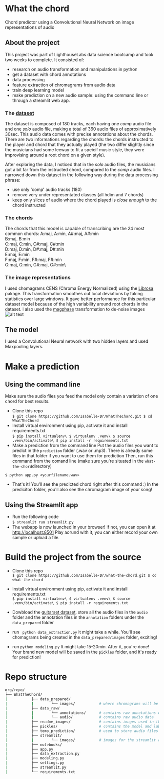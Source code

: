 # What the chord
Chord predictor using a Convolutional Neural Network on image representations of audio

## About the project
This project was part of LighthouseLabs data science bootcamp and took two weeks to complete. It consisted of:
- research on audio transformation and manipulations in python
- get a dataset with chord annotations
- data processing
- feature extraction of chromagrams from audio data
- train deep learning model
- make prediction on a new audio sample: using the command line or through a streamlit web app.

### The [dataset]((https://zenodo.org/record/1492449#.X8QhCGhKhPY))
The dataset is composed of 180 tracks, each having one *comp* audio file and one *solo* audio file, making a total of 360 audio files of approximatively 30sec.
This audio data comes with precise annotations about the chords. 
There are two informations regarding the chords: the chords instructed to the player and chord that they actually played (the two differ slightly since the musicians had some leeway to fit a speicif music style, they were improvising around a root chord on a given style). 

After exploring the data, I noticed that in the *solo* audio files, the musicians got a bit far from the instructed chord, compared to the *comp* audio files. 
I narrowed down this dataset in the following way during the data processing phrase:
- use only 'comp' audio tracks (180)
- remove very under representated classes (all hdim and 7 chords)
- keep only slices of audio where the chord played is *close enough* to the chord instructed

### The chords
The chords that this model is capable of transcribing are the 24 most common chords:
A:maj, A:min, A#:maj, A#:min\
B:maj, B:min\
C:maj, C:min, C#:maj, C#:min\
D:maj, D:min, D#:maj, D#:min\
E:maj, E:min\
F:maj, F:min, F#:maj, F#:min\
G:maj, G:min, G#:maj, G#:min\

### The image representations
I used chomagrams CENS (Chroma Energy Normalized) using the [Librosa](https://librosa.org/doc/latest/index.html) pakage. This transformation smoothes out local deviations by taking statistics over large windows. It gave better performance for this particular dataset model because of the high variability around root chords in the dataset. 
I also used the [magphase](https://librosa.org/doc/0.8.0/generated/librosa.magphase.html) transformation to de-noise images
![alt text](https://github.com/Isabelle-Dr/WhatTheChord/blob/main/readme_images/chromagrams.png?raw=true)

## The model
 I used a Convolutional Neural network with two hidden layers and used Maxpooling layers.
 
# Make a prediction
## Using the command line
Make sure the audio files you feed the model only contain a variation of one chord for best results.

- Clone this repo\
``
$ git clone https://github.com/Isabelle-Dr/WhatTheChord.git
$ cd WhatTheChord
``
- Install virtual environment using pip, activate it and install requirements.txt\
``
$ pip install virtualenv\
$ virtualenv .venv\
$ source .venv/bin/activate\
$ pip install -r requirements.txt
``
- Make a prediction from the command line
Put the audio files you want to predict in the `prediction` folder (.wav or .mp3). There is already some files in that folder if you want to use them for prediction
Then, run this command from the comand line (make sure you're situated in the `what-the-chord`directory)

``
$ python app.py <yourfilename.wav>
``

- That's it! You'll see the predicted chord right after this command :) In the prediciton folder, you'll also see the chromagram image of your song!

## Using the Streamlit app
- Run the following code\
``
$ streamlit run streamlit.py
``
- The webapp is now launched in your browser! If not, you can open it at [http://localhost:8501](http://localhost:8501)
Play aorund with it, you can either record your own sample or upload a file.

# Build the project from the source
- Clone this repo\
``
$ git clone https://github.com/Isabelle-Dr/what-the-chord.git
$ cd what-the-chord
``
- Install virtual environment using pip, activate it and install requirements.txt\
``
$ pip install virtualenv\
$ virtualenv .venv\
$ source .venv/bin/activate\
$ pip install -r requirements.txt
``

- Dowbload the [guitarset dataset](https://zenodo.org/record/1492449#.X8QhCGhKhPY), store all the audio files in the `audio` folder and the annotation files in the `annotation` folders under the `data_prepared` folder
- run ` python data_extraction.py`
It might take a while. You'll see chomagrams being created in the `data_prepared/images` folder, exciting!
- run `python modeling.py`
It might take 15-20min. After it, you're done! Your brand new model will be saved in the `pickles` folder, and it's ready for prediction!


# Repo structure
```bash
org/repo/
├── WhatTheChord/
|           ├── data_prepared/
|           |        └── images/           # where chromagrams will be stored when running data_extraction.py
|           ├── data_raw/          
|           |        └── annotations/      # contains raw annotations data
|           |        └── audio/            # contains raw audio data
|           ├── readme_images/             # contains images used in the readme
|           ├── pickles/                   # contains the model and label encoder files
|           ├── temp_prediction/           # used to store audio files used for predictions from the command line
|           ├── streamlit/                 
|           |        └── images/           # images for the streamlit app background and the chromagram image
|           ├── notebooks/
|           ├── app.py
|           ├── data_extraction.py
|           ├── modeling.py
|           ├── settings.py
|           ├── streamlit.py
|           └── requirements.txt
```
